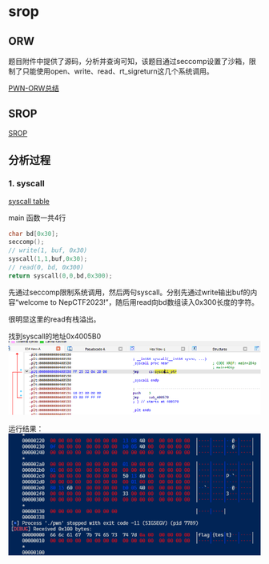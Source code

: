 # srop

## ORW

题目附件中提供了源码，分析并查询可知，该题目通过seccomp设置了沙箱，限制了只能使用open、write、read、rt_sigreturn这几个系统调用。

[PWN-ORW总结](https://x1ng.top/2021/10/28/pwn-orw%E6%80%BB%E7%BB%93/)

## SROP

[SROP](https://ctf-wiki.org/pwn/linux/user-mode/stackoverflow/x86/advanced-rop/srop/)

## 分析过程

### 1. syscall

[syscall table](https://chromium.googlesource.com/chromiumos/docs/+/master/constants/syscalls.md)

main 函数一共4行

```c
char bd[0x30];
seccomp();
// write(1, buf, 0x30)
syscall(1,1,buf,0x30);
// read(0, bd, 0x300)
return syscall(0,0,bd,0x300);
```

先通过seccomp限制系统调用，然后两句syscall。分别先通过write输出buf的内容“welcome to NepCTF2023!”，随后用read向bd数组读入0x300长度的字符。

很明显这里的read有栈溢出。

找到syscall的地址0x4005B0
![syscall_addr](image.png)

运行结果：
![result](image-1.png)
